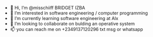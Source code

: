 - 👋 Hi, I’m @misschiiff BRIDGET IZBA
- 👀 I’m interested in software engineering / computer programming
- 🌱 I’m currently learning software engineering at Alx
- 💞️ I’m looking to collaborate on bulding an operative system
- 📫 you can reach me on +2349137120296 txt msg or whatsapp 

<!---
misschiiff/misschiiff is a ✨ special ✨ repository because its `README.md` (this file) appears on your GitHub profile.
You can click the Preview link to take a look at your changes.
--->
